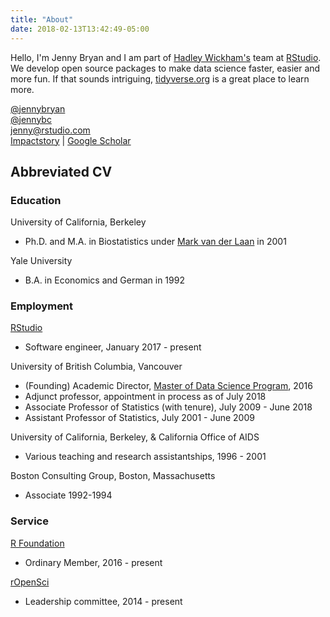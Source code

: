```yaml
---
title: "About"
date: 2018-02-13T13:42:49-05:00
---
```


Hello, I'm Jenny Bryan and I am part of [Hadley Wickham's](http://hadley.nz) team at [RStudio](https://www.rstudio.com). We develop open source [<i class="fab fa-r-project"></i>](http://www.r-project.org) packages to make data science faster, easier and more fun. If that sounds intriguing, [tidyverse.org](https://www.tidyverse.org) is a great place to learn more.

<i class="fab fa-twitter"></i> [@jennybryan](//twitter.com/jennybryan)  
<i class="fab fa-github"></i> [@jennybc](//github.com/jennybc)  
<i class="fas fa-envelope"></i> <jenny@rstudio.com>  
[Impactstory](https://profiles.impactstory.org/u/0000-0002-6983-2759) | [Google Scholar](https://scholar.google.ca/citations?user=nphhZysAAAAJ&hl=en)  


## Abbreviated CV

### Education

University of California, Berkeley  

  * Ph.D. and M.A. in Biostatistics  under [Mark van der Laan](https://en.wikipedia.org/wiki/Mark_J._van_der_Laan) in 2001

Yale University  

  * B.A. in Economics and German in 1992

### Employment

[RStudio](https://www.rstudio.com)  

  * Software engineer, January 2017 - present

University of British Columbia, Vancouver  

  * (Founding) Academic Director, [Master of Data Science Program](https://ubc-mds.github.io/descriptions/), 2016
  * Adjunct professor, appointment in process as of July 2018
  * Associate Professor of Statistics (with tenure), July 2009 - June 2018
  * Assistant Professor of Statistics, July 2001 - June 2009
  
University of California, Berkeley, & California Office of AIDS  

  * Various teaching and research assistantships, 1996 - 2001

Boston Consulting Group, Boston, Massachusetts  

  * Associate 1992-1994

### Service

[R Foundation](https://www.r-project.org/foundation/)

  * Ordinary Member, 2016 - present

[rOpenSci](https://ropensci.org)

  * Leadership committee, 2014 - present
